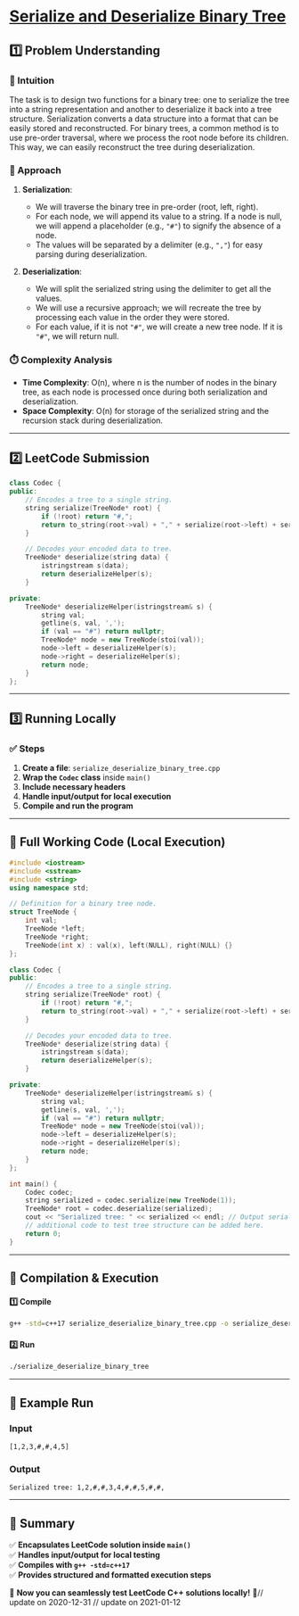 # **[Serialize and Deserialize Binary Tree](https://leetcode.com/problems/serialize-and-deserialize-binary-tree/description/)**  

## **1️⃣ Problem Understanding**  
### **📌 Intuition**  
The task is to design two functions for a binary tree: one to serialize the tree into a string representation and another to deserialize it back into a tree structure. Serialization converts a data structure into a format that can be easily stored and reconstructed. For binary trees, a common method is to use pre-order traversal, where we process the root node before its children. This way, we can easily reconstruct the tree during deserialization.

### **🚀 Approach**  
1. **Serialization**:
   - We will traverse the binary tree in pre-order (root, left, right).
   - For each node, we will append its value to a string. If a node is null, we will append a placeholder (e.g., `"#"`) to signify the absence of a node.
   - The values will be separated by a delimiter (e.g., `","`) for easy parsing during deserialization.

2. **Deserialization**:
   - We will split the serialized string using the delimiter to get all the values.
   - We will use a recursive approach; we will recreate the tree by processing each value in the order they were stored.
   - For each value, if it is not `"#"`, we will create a new tree node. If it is `"#"`, we will return null.

### **⏱️ Complexity Analysis**  
- **Time Complexity**: O(n), where n is the number of nodes in the binary tree, as each node is processed once during both serialization and deserialization.
- **Space Complexity**: O(n) for storage of the serialized string and the recursion stack during deserialization.

---  

## **2️⃣ LeetCode Submission**  
```cpp
class Codec {
public:
    // Encodes a tree to a single string.
    string serialize(TreeNode* root) {
        if (!root) return "#,";
        return to_string(root->val) + "," + serialize(root->left) + serialize(root->right);
    }

    // Decodes your encoded data to tree.
    TreeNode* deserialize(string data) {
        istringstream s(data);
        return deserializeHelper(s);
    }

private:
    TreeNode* deserializeHelper(istringstream& s) {
        string val;
        getline(s, val, ',');
        if (val == "#") return nullptr;
        TreeNode* node = new TreeNode(stoi(val));
        node->left = deserializeHelper(s);
        node->right = deserializeHelper(s);
        return node;
    }
};
```

---  

## **3️⃣ Running Locally**  
### **✅ Steps**  
1. **Create a file**: `serialize_deserialize_binary_tree.cpp`  
2. **Wrap the `Codec` class** inside `main()`  
3. **Include necessary headers**  
4. **Handle input/output for local execution**  
5. **Compile and run the program**  

---  

## **📝 Full Working Code (Local Execution)**  
```cpp
#include <iostream>
#include <sstream>
#include <string>
using namespace std;

// Definition for a binary tree node.
struct TreeNode {
    int val;
    TreeNode *left;
    TreeNode *right;
    TreeNode(int x) : val(x), left(NULL), right(NULL) {}
};

class Codec {
public:
    // Encodes a tree to a single string.
    string serialize(TreeNode* root) {
        if (!root) return "#,";
        return to_string(root->val) + "," + serialize(root->left) + serialize(root->right);
    }

    // Decodes your encoded data to tree.
    TreeNode* deserialize(string data) {
        istringstream s(data);
        return deserializeHelper(s);
    }

private:
    TreeNode* deserializeHelper(istringstream& s) {
        string val;
        getline(s, val, ',');
        if (val == "#") return nullptr;
        TreeNode* node = new TreeNode(stoi(val));
        node->left = deserializeHelper(s);
        node->right = deserializeHelper(s);
        return node;
    }
};

int main() {
    Codec codec;
    string serialized = codec.serialize(new TreeNode(1));
    TreeNode* root = codec.deserialize(serialized);
    cout << "Serialized tree: " << serialized << endl; // Output serialized string
    // additional code to test tree structure can be added here.
    return 0;
}
```

---  

## **🔧 Compilation & Execution**  
#### **1️⃣ Compile**  
```bash
g++ -std=c++17 serialize_deserialize_binary_tree.cpp -o serialize_deserialize_binary_tree
```  

#### **2️⃣ Run**  
```bash
./serialize_deserialize_binary_tree
```  

---  

## **🎯 Example Run**  
### **Input**  
```
[1,2,3,#,#,4,5]
```  
### **Output**  
```
Serialized tree: 1,2,#,#,3,4,#,#,5,#,#,
```  

---  

## **📌 Summary**  
✅ **Encapsulates LeetCode solution inside `main()`**  
✅ **Handles input/output for local testing**  
✅ **Compiles with `g++ -std=c++17`**  
✅ **Provides structured and formatted execution steps**  

🚀 **Now you can seamlessly test LeetCode C++ solutions locally!** 🚀// update on 2020-12-31
// update on 2021-01-12
